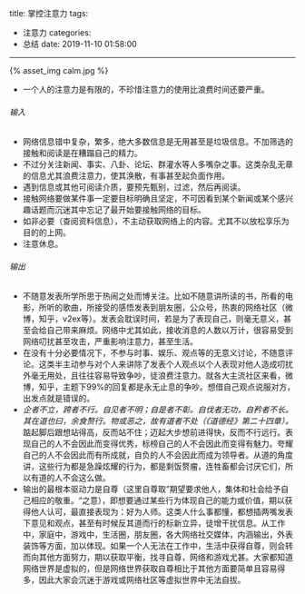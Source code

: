 title: 掌控注意力
tags:
  - 注意力
categories:
  - 总结
date: 2019-11-10 01:58:00
---
{% asset_img calm.jpg %}
* 一个人的注意力是有限的，不珍惜注意力的使用比浪费时间还要严重。

###### 输入

* 网络信息错中复杂，繁多，绝大多数信息是无用甚至是垃圾信息。不加筛选的接触和阅读是在糟蹋自己的精力。
* 不过分关注新闻、事实、八卦、论坛、群灌水等人多嘴杂之事。这类杂乱无章的信息尤其浪费注意力，使其涣散，有事甚至起负面作用。
* 遇到信息或其他可阅读介质，要预先甄别，过滤，然后再阅读。
* 接触网络要做某件事一定要目标明确且坚定，不可因看到某个新闻或某个感兴趣话题而沉迷其中忘记了最开始要接触网络的目标。
* 如非必要（查阅资料信息），不主动获取网络上的内容。尤其不以放松享乐为目的的上网。
* 注意休息。

###### 输出

* 不随意发表所学所思于热闹之处而博关注。比如不随意讲所读的书，所看的电影，所听的歌曲，所接受的感悟发表到朋友圈，公众号，热衷的网络社区（微博，知乎，v2ex等）。发表会耽误时间，若是为了表现自己，则毫无意义，甚至会给自己带来麻烦。网络中尤其如此，接收消息的人数以万计，很容易受到网络叨扰甚至攻击，严重影响注意力，甚至生活。
* 在没有十分必要情况下，不参与时事、娱乐、观点等的无意义讨论，不随意评论。这类半主动参与对个人来讲除了发表个人观点以个人表现对他人造成叨扰外毫无用处，且往往容易导致争吵，徒浪费注意力。就各大主流社区来看，微博，知乎，主题下99%的回复都是永无止息的争吵。想借自己观点说服对方，出发点就是错误的。
*  *企者不立，跨者不行。自见者不明；自是者不彰。自伐者无功，自矜者不长。其在道也曰，余食赘行。物或恶之，故有道者不处（《道德经》第二十四章）。* 踮起脚后跟想站得高，反而站不住；迈起大步想前进得快，反而不行远行。表现自己的人不会因此而变得优秀，标榜自己的人不会因此而变得有魅力。夸耀自己的人不会因此而有所成就，自负的人不会因此而成为领导者。从道的角度讲，这些行为都是急躁炫耀的行为，都是剩饭赘瘤，连牲畜都会讨厌它们，所以有道的人不会这么做。
* 输出的最根本驱动力是自尊（这里自尊取”期望要求他人，集体和社会给予自己相应的敬重。“之意），即想要通过某些行为体现自己的能力或价值，期以获得他人认可，最直接表现为：好为人师。这类人什么事都懂，都想插两嘴发表下意见和观点，甚至有时候反其道而行的标新立异，徒增干扰信息。从工作中，家庭中，游戏中，生活圈，朋友圈，各大网络社交媒体，内涵输出，外表装饰等方面，加以体现。如果一个人无法在工作中，生活中获得自尊，则会转而向其他方面努力，期以获取平衡，找寻自尊，网络和游戏尤甚。大家都知道网络世界是虚拟的，但是网络世界获取自尊相比于其他方面要简单且容易得多，因此大家会沉迷于游戏或网络社区等虚拟世界中无法自拔。
